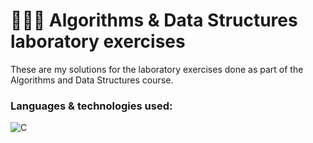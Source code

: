 # 👨‍💻🌐 Algorithms & Data Structures laboratory exercises

These are my solutions for the laboratory exercises done as part of the Algorithms and Data Structures course.

### Languages & technologies used:
![C](https://img.shields.io/badge/c-%2300599C.svg?style=for-the-badge&logo=c&logoColor=white)

